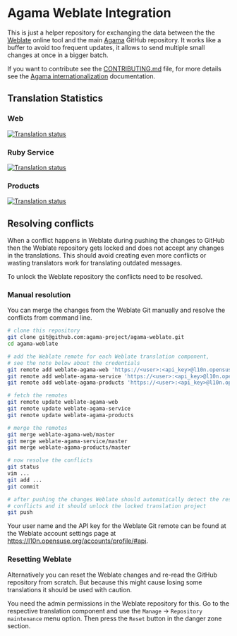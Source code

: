 # Agama Weblate Integration

This is just a helper repository for exchanging the data between the the
[Weblate](https://l10n.opensuse.org/projects/agama/) online tool and the main
[Agama]( https://github.com/openSUSE/agama) GitHub repository. It works like a
buffer to avoid too frequent updates, it allows to send multiple small changes
at once in a bigger batch.

If you want to contribute see the [CONTRIBUTING.md](./CONTRIBUTING.md) file,
for more details see the [Agama internationalization](
https://agama-project.github.io/docs/devel/i18n) documentation.


## Translation Statistics

### Web

[![Translation status](https://l10n.opensuse.org/widgets/agama/-/agama-web/multi-auto.svg)](https://l10n.opensuse.org/engage/agama/)

### Ruby Service

[![Translation status](https://l10n.opensuse.org/widgets/agama/-/agama-service-master/multi-auto.svg)](https://l10n.opensuse.org/engage/agama/)


### Products

[![Translation status](https://l10n.opensuse.org/widgets/agama/-/agama-products-master/multi-auto.svg)](https://l10n.opensuse.org/engage/agama/)


## Resolving conflicts

When a conflict happens in Weblate during pushing the changes to GitHub then the
Weblate repository gets locked and does not accept any changes in the
translations. This should avoid creating even more conflicts or wasting
translators work for translating outdated messages.

To unlock the Weblate repository the conflicts need to be resolved.

### Manual resolution

You can merge the changes from the Weblate Git manually and resolve the
conflicts from command line.

```sh
# clone this repository
git clone git@github.com:agama-project/agama-weblate.git
cd agama-weblate

# add the Weblate remote for each Weblate translation component,
# see the note below about the credentials
git remote add weblate-agama-web 'https://<user>:<api_key>@l10n.opensuse.org/git/agama/agama-web'
git remote add weblate-agama-service 'https://<user>:<api_key>@l10n.opensuse.org/git/agama/agama-service-master'
git remote add weblate-agama-products 'https://<user>:<api_key>@l10n.opensuse.org/git/agama/agama-products-master'

# fetch the remotes
git remote update weblate-agama-web
git remote update weblate-agama-service
git remote update weblate-agama-products

# merge the remotes
git merge weblate-agama-web/master
git merge weblate-agama-service/master
git merge weblate-agama-products/master

# now resolve the conflicts
git status
vim ...
git add ...
git commit

# after pushing the changes Weblate should automatically detect the resolved
# conflicts and it should unlock the locked translation project
git push
```

Your user name and the API key for the Weblate Git remote can be found at the
Weblate account settings page at
https://l10n.opensuse.org/accounts/profile/#api.

### Resetting Weblate

Alternatively you can reset the Weblate changes and re-read the GitHub
repository from scratch. But because this might cause losing some translations
it should be used with caution.

You need the admin permissions in the Weblate repository for this. Go to the
respective translation component and use the `Manage` ->
`Repository maintenance` menu option. Then press the `Reset` button in the
danger zone section.

